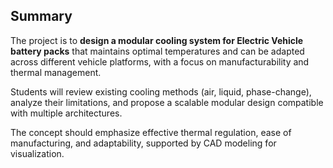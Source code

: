 ## Summary

The project is to **design a modular cooling system for Electric Vehicle battery packs** that maintains optimal temperatures and can be adapted across different vehicle platforms, with a focus on manufacturability and thermal management.

Students will review existing cooling methods (air, liquid, phase-change), analyze their limitations, and propose a scalable modular design compatible with multiple architectures. 

The concept should emphasize effective thermal regulation, ease of manufacturing, and adaptability, supported by CAD modeling for visualization.